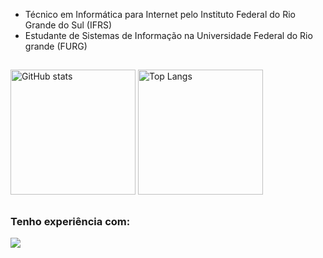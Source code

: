 * Técnico em Informática para Internet pelo Instituto Federal do Rio Grande do Sul (IFRS)
* Estudante de Sistemas de Informação na Universidade Federal do Rio grande (FURG)

##

<div>
  <img alt="GitHub stats" src="https://github-readme-stats.vercel.app/api?username=GuilhermeTavares4&show_icons=true&theme=merko&count_private=true&rank_icon=github&hide_border=true&card_width=400&border_radius=5" height="200px">
  <img alt="Top Langs" src="https://github-readme-stats.vercel.app/api/top-langs/?username=GuilhermeTavares4&layout=compact&theme=merko&hide_border=true&border_radius=5" height="200px">
</div>

##

### Tenho experiência com:
[![](https://skillicons.dev/icons?i=html,css,js,php,python,postgres,mysql,git,c#,unity)](https://skillicons.dev)
